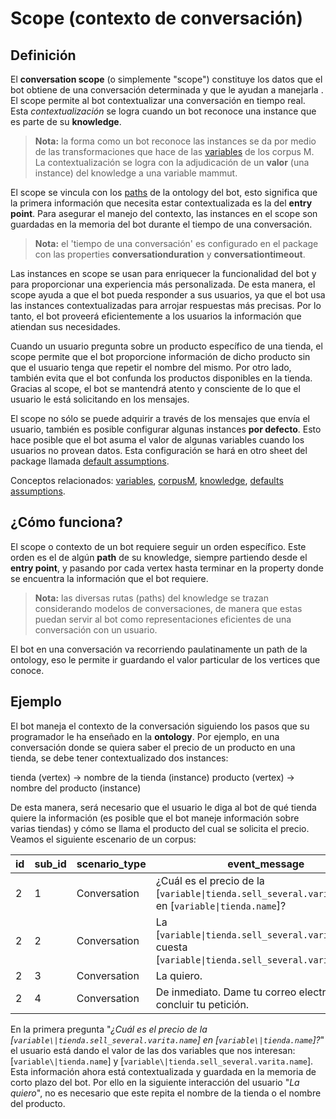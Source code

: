 # Scope (contexto de conversación)

## Definición

El **conversation scope** (o simplemente "scope") constituye los datos que el bot obtiene de una conversación determinada y que le ayudan a manejarla . El scope permite al bot contextualizar una conversación en tiempo real. Esta _contextualización_ se logra cuando un bot reconoce una instance que es parte de su **knowledge**.

> **Nota:** la forma como un bot reconoce las instances se da por medio de las transformaciones que hace de las [variables](variables.md) de los corpus M. La contextualización se logra con la adjudicación de un **valor** (una instance) del knowledge a una variable mammut.

El scope se vincula con los [paths](path.md) de la ontology del bot, esto significa que la primera información que necesita estar contextualizada es la del **entry point**. Para asegurar el manejo del contexto, las instances en el scope son guardadas en la memoria del bot durante el tiempo de una conversación.

> **Nota:** el 'tiempo de una conversación' es configurado en el package con las properties **conversationduration** y **conversationtimeout**.

Las instances en scope se usan para enriquecer la funcionalidad del bot y para proporcionar una experiencia más personalizada. De esta manera, el scope ayuda a que el bot pueda responder a sus usuarios, ya que el bot usa las instances contextualizadas para arrojar respuestas más precisas. Por lo tanto, el bot proveerá eficientemente a los usuarios la información que atiendan sus necesidades.

Cuando un usuario pregunta sobre un producto específico de una tienda, el scope permite que el bot proporcione información de dicho producto sin que el usuario tenga que repetir el nombre del mismo. Por otro lado, también evita que el bot confunda los productos disponibles en la tienda. Gracias al scope, el bot se mantendrá atento y consciente de lo que el usuario le está solicitando en los mensajes.

El scope no sólo se puede adquirir a través de los mensajes que envía el usuario, también es posible configurar algunas instances **por defecto**. Esto hace posible que el bot asuma el valor de algunas variables cuando los usuarios no provean datos. Esta configuración se hará en otro sheet del package llamada [default assumptions](default.md).

Conceptos relacionados: [variables](variables.md), [corpusM](corpusM.md), [knowledge](ontology.md), [defaults assumptions](default.md).

## ¿Cómo funciona?

El scope o contexto de un bot requiere seguir un orden específico. Este orden es el de algún **path** de su knowledge, siempre partiendo desde el **entry point**, y pasando por cada vertex hasta terminar en la property donde se encuentra la información que el bot requiere.

> **Nota:** las diversas rutas (paths) del knowledge se trazan considerando modelos de conversaciones, de manera que estas puedan servir al bot como representaciones eficientes de una conversación con un usuario.

El bot en una conversación va recorriendo paulatinamente un path de la ontology, eso le permite ir guardando el valor particular de los vertices que conoce.

## Ejemplo

El bot maneja el contexto de la conversación siguiendo los pasos que su programador le ha enseñado en la **ontology**. Por ejemplo, en una conversación donde se quiera saber el precio de un producto en una tienda, se debe tener contextualizado dos instances: 

tienda (vertex) -> nombre de la tienda (instance)
producto (vertex) -> nombre del producto  (instance)

De esta manera, será necesario que el usuario le diga al bot de qué tienda quiere la información (es posible que el bot maneje información sobre varias tiendas) y cómo se llama el producto del cual se solicita el precio. Veamos el siguiente escenario de un corpus:

| id | sub_id | scenario_type | event_message | hidden | field | lambda_condition | ui_event | action | source | regional_settings | complexity
| - | - | - | - | - | - | - | - | - | - | - | - |
2 | 1 | Conversation | ¿Cuál es el precio de la [`variable\|tienda.sell_several.varita.name`] en [`variable\|tienda.name`]? |  |  |  |  |  | Carla | es |
2 | 2 | Conversation | La [`variable\|tienda.sell_several.varita.name`] cuesta [`variable\|tienda.sell_several.varita.price`]. |  |  |  |  |  | Mammut | es |
2 | 3 | Conversation | La quiero. |  |  |  |  |  | Carla | es |
2 | 4 | Conversation | De inmediato. Dame tu correo electrónico para concluir tu petición. |  |  |  |  |  | Mammut | es |

En la primera pregunta "*¿Cuál es el precio de la [`variable\|tienda.sell_several.varita.name`] en [`variable\|tienda.name`]?*" el usuario está dando el valor de las dos variables que nos interesan: [`variable\|tienda.name`] y [`variable\|tienda.sell_several.varita.name`]. Esta información ahora está contextualizada y guardada en la memoria de corto plazo del bot. Por ello en la siguiente interacción del usuario "*La quiero*", no es necesario que este repita el nombre de la tienda o el nombre del producto.
